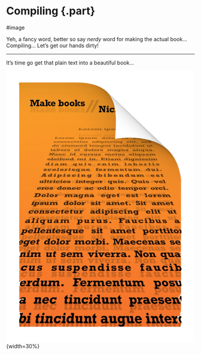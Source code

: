 # Compiling {.part}

#image

Yeh, a fancy word, better so say *nerdy* word for making the actual book... Compiling... Let’s get our hands dirty!

---

It’s time go get that plain text into a beautiful book...

![](images/compile.png){width=30%}

